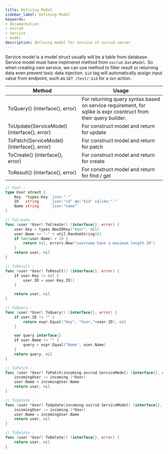 ```yaml
---
title: Defining Model
sidebar_label: Defining Model
keywords:
- documentation
- oscrud
- service
- model
description: defining model for service of oscrud server
---
```


Service model is a model struct usually will be a table from database. Service model must have implmenet method from `oscrud.DataModel`. So when creating own service, we can use method to filter result or returning data even prevent toxic data injection. `$id` tag will automatically assign input value from endpoint, such as `GET /test/:$id` for a `Get` action.

| Method                                      | Usage                                                                                                           |
| ------------------------------------------- | --------------------------------------------------------------------------------------------------------------- |
| ToQuery() (interface{}, error)              | For returning query syntax based on service requirement, for sqlike is expr cosntruct from their query builder. |
| ToUpdate(ServiceModel) (interface{}, error) | For construct model and return for update                                                                       |
| ToPatch(ServiceModel) (interface{}, error)  | For construct model and return for patch                                                                        |
| ToCreate() (interface{}, error)             | For construct model and return for create                                                                       |
| ToResult() (interface{}, error)             | For construct model and return for find / get                                                                   |


```go
// User :
type User struct {
	Key  *types.Key `json:"-"`
	ID   string     `json:"id" qm:"$id" sqlike:"-"`
	Name string     `json:"name"`
}

// ToCreate :
func (user *User) ToCreate() (interface{}, error) {
	user.Key = types.NewIDKey("User", nil)
	user.Name += "-" + util.RandomString(6)
	if len(user.Name) > 20 {
		return nil, errors.New("username have a maximum length 20")
	}
	return user, nil
}

// ToResult :
func (user *User) ToResult() (interface{}, error) {
	if user.Key != nil {
		user.ID = user.Key.ID()
	}

	return user, nil
}

// ToQuery :
func (user *User) ToQuery() (interface{}, error) {
	if user.ID != "" {
		return expr.Equal("Key", "User,"+user.ID), nil
	}

	var query interface{}
	if user.Name != "" {
		query = expr.Equal("Name", user.Name)
	}
	return query, nil
}

// ToPatch :
func (user *User) ToPatch(incoming oscrud.ServiceModel) (interface{}, error) {
	incomingUser := incoming.(*User)
	user.Name = incomingUser.Name
	return user, nil
}

// ToUpdate :
func (user *User) ToUpdate(incoming oscrud.ServiceModel) (interface{}, error) {
	incomingUser := incoming.(*User)
	user.Name = incomingUser.Name
	return user, nil
}

// ToDelete :
func (user *User) ToDelete() (interface{}, error) {
	return user, nil
}
```